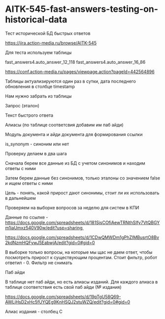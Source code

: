 # AITK-545-fast-answers-testing-on-historical-data
Тест исторической БД быстрых ответов

https://jira.action-media.ru/browse/AITK-545

Для теста используем таблицы 

fast_answers4.auto_answer_12_118
fast_answers4.auto_answer_16_86

https://conf.action-media.ru/pages/viewpage.action?pageId=442564896

Таблицы актуализируются один раз в сутки, дата последнего обновления в столбце timestamp

Нам нужно забрать из таблицы

Запрос (эталон)

Текст быстрого ответа

Алиасы (по таблице соответсвия добавим им паб айди)

Модуль документа и айди документа для формирования ссылки

is_synonym - синоним или нет

Проверку делаем в два шага

Сначала берем все данные из БД с учетом синонимов и находим ответы с ними

Затем берем данные без синонимов, только эталоны со значением false и ищем ответы с ними

Цель - понять, какой прирост дают синонимы, стоит ли их использовать в дальнейшем

Проверяем на выборке вопросов за неделю для систем в КПИ

Данные по ссылке - https://docs.google.com/spreadsheets/d/181SjsCOfiAewTRNthSIfy7VtQBGYm1iaUmxz540V90w/edit?usp=sharing 

https://docs.google.com/spreadsheets/d/1CDwQMWDm1gPhZIMBusrtO8Bv2kdNzmHQFywJ5EabwjA/edit?gid=0#gid=0


В выборке только вопросы, на которые мы щас не даем ответ, чтобы посмотреть прирост к существующим процентам. Стоит фильтр, робот ответил - 0. Фильтр не снимать

Паб айди

В таблице нет паб айди, но есть алиасы изданий. Для каждого алиаса в таблице соответствия есть свой паб айди (№ издания)

https://docs.google.com/spreadsheets/d/19pTgU58Q69-AWLjHsD2xHc5fUYQEg9KnHSQJ2stuWZQ/edit?gid=0#gid=0

Алиас издания - столбец С